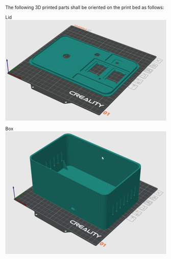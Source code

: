 The following 3D printed parts shall be oriented on the print bed as follows:

Lid
![image alt](https://github.com/cbpmckinney/ece568rockets/blob/cf260ce2ac893da4f6732ee6810229ab88532afd/CAD/Ground%20Station/ground_station_lid_3d_print_layout.png)

Box
![image alt](https://github.com/cbpmckinney/ece568rockets/blob/8bfa2277951fc97589163c48cb1e9e1dd7c882b8/CAD/Ground%20Station/ground_station_box_3d_print_layout.png)
